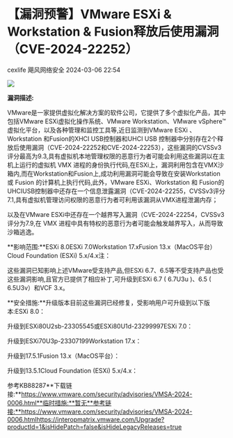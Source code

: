 #  【漏洞预警】VMware ESXi & Workstation & Fusion释放后使用漏洞（CVE-2024-22252）   
cexlife  飓风网络安全   2024-03-06 22:54  
  
![](https://mmbiz.qpic.cn/mmbiz_png/ibhQpAia4xu01zWeXR2tfDtqbicjPGrWHwbwayLYzDU7EsvDpiagydC3VjicUiboGfWiak3Wec3RugUXIs1YHor7x6hMQ/640?wx_fmt=png&from=appmsg "")  
  
**漏洞描述:**  
  
VMware是一家提供虚拟化解决方案的软件公司，它提供了多个虚拟化产品，其中包括VMware ESXi虚拟化操作系统、VMware Workstation、VMware vSphere™虚拟化平台，以及各种管理和监控工具等,近日监测到VMware ESXi 、Workstation 和Fusion的XHCI USB控制器和UHCI USB 控制器中分别存在2个释放后使用漏洞（CVE-2024-22252和CVE-2024-22253），这些漏洞的CVSSv3评分最高为9.3,具有虚拟机本地管理权限的恶意行为者可能会利用这些漏洞以在主机上运行的虚拟机 VMX 进程的身份执行代码,在ESXi上，漏洞利用包含在VMX沙箱内,而在Workstation和Fusion上,成功利用漏洞可能会导致在安装Workstation 或 Fusion 的计算机上执行代码,此外，VMware ESXi、Workstation 和 Fusion的UHCIUSB控制器中还存在一个信息泄露漏洞（CVE-2024-22255，CVSSv3评分7.1,具有虚拟机管理访问权限的恶意行为者可利用该漏洞从VMX进程泄漏内存；  
  
以及在VMware ESXi中还存在一个越界写入漏洞（CVE-2024-22254，CVSSv3评分为7.9,在 VMX 进程中具有特权的恶意行为者可能会触发越界写入，从而导致沙箱逃逸。  
  
**影响范围:**ESXi 8.0ESXi 7.0Workstation 17.xFusion 13.x（MacOS平台）Cloud Foundation (ESXi) 5.x/4.x注：  
  
这些漏洞已知影响上述VMware受支持产品,但ESXi 6.7、6.5等不受支持产品也受这些漏洞影响,且官方已提供了相应补丁,可升级到ESXi 6.7 ( 6.7U3u )、6.5 ( 6.5U3v）和VCF 3.x。  
  
**安全措施:**升级版本目前这些漏洞已经修复，受影响用户可升级到以下版本:ESXi 8.0：  
  
升级到ESXi80U2sb-23305545或ESXi80U1d-23299997ESXi 7.0：  
  
升级到ESXi70U3p-23307199Workstation 17.x：  
  
升级到17.5.1Fusion 13.x（MacOS平台）：  
  
升级到13.5.1Cloud Foundation (ESXi) 5.x/4.x：  
  
参考KB88287**下载链接:**https://www.vmware.com/security/advisories/VMSA-2024-0006.html**临时措施:**暂无**参考链接:**https://www.vmware.com/security/advisories/VMSA-2024-0006.htmlhttps://interopmatrix.vmware.com/Upgrade?productId=1&isHidePatch=false&isHideLegacyReleases=true  
  
